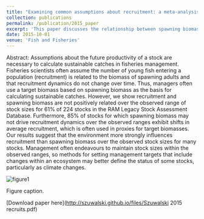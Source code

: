 ```yaml
---
title: "Examining common assumptions about recruitment: a meta-analysis of recruitment dynamics for worldwide marine fisheries"
collection: publications
permalink: /publication/2015_paper
excerpt: 'This paper discusses the relationship between spawning biomass and recruitment, one of the fundamental assumptions of fisheries management.'
date: 2015-10-01
venue: 'Fish and Fisheries'
---
```

Abstract: Assumptions about the future productivity of a stock are necessary to calculate sustainable catches in fisheries management. Fisheries scientists often assume the number of young fish entering a population (recruitment) is related to the biomass of spawning adults and that recruitment dynamics do not change over time. Thus, managers often use a target biomass based on spawning biomass as the basis for calculating sustainable catches. However, we show recruitment and spawning biomass are not positively related over the observed range of stock sizes for 61% of 224 stocks in the RAM Legacy Stock Assessment Database. Furthermore, 85% of stocks for which spawning biomass may not drive recruitment dynamics over the observed ranges exhibit shifts in average recruitment, which is often used in proxies for target biomasses. Our results suggest that the environment more strongly influences recruitment than spawning biomass over the observed stock sizes for many stocks. Management often endeavours to maintain stock sizes within the observed ranges, so methods for setting management targets that include changes within an ecosystem may better define the status of some stocks, particularly as climate changes. 

![figure1](https://szuwalski.github.io/files/recruits.png)

Figure caption. 

[Download paper here](http://szuwalski.github.io/files/Szuwalski 2015 recruits.pdf)

